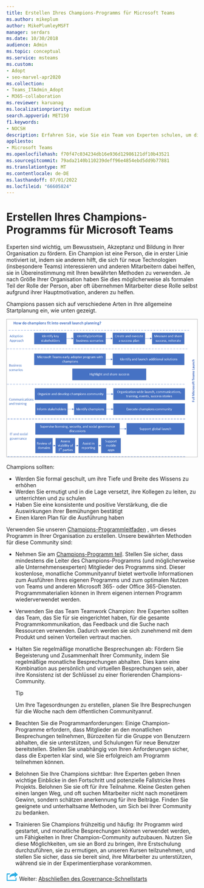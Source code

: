 ```yaml
---
title: Erstellen Ihres Champions-Programms für Microsoft Teams
ms.author: mikeplum
author: MikePlumleyMSFT
manager: serdars
ms.date: 10/30/2018
audience: Admin
ms.topic: conceptual
ms.service: msteams
ms.custom:
- Adopt
- seo-marvel-apr2020
ms.collection:
- Teams_ITAdmin_Adopt
- M365-collaboration
ms.reviewer: karuanag
ms.localizationpriority: medium
search.appverid: MET150
f1.keywords:
- NOCSH
description: Erfahren Sie, wie Sie ein Team von Experten schulen, um die Einführung von Teams zu fördern, indem Sie das Bewusstsein, die Einführung und die Bildung in Ihrer Organisation fördern.
appliesto:
- Microsoft Teams
ms.openlocfilehash: f70f47c034234db16e936d12986121df10b43521
ms.sourcegitcommit: 79ada2140b110239deff96e4854ebd5dd9b77881
ms.translationtype: MT
ms.contentlocale: de-DE
ms.lasthandoff: 07/01/2022
ms.locfileid: "66605824"
---
```

# <a name="create-your-champions-program-for-microsoft-teams"></a>Erstellen Ihres Champions-Programms für Microsoft Teams

Experten sind wichtig, um Bewusstsein, Akzeptanz und Bildung in Ihrer Organisation zu fördern. Ein Champion ist eine Person, die in erster Linie motiviert ist, indem sie anderen hilft, die sich für neue Technologien (insbesondere Teams) interessieren und anderen Mitarbeitern dabei helfen, sie in Übereinstimmung mit Ihren bewährten Methoden zu verwenden. Je nach Größe Ihrer Organisation haben Sie dies möglicherweise als formalen Teil der Rolle der Person, aber oft übernehmen Mitarbeiter diese Rolle selbst aufgrund ihrer Hauptmotivation, anderen zu helfen.

Champions passen sich auf verschiedene Arten in Ihre allgemeine Startplanung ein, wie unten gezeigt.

![Abbildung der Planung des Champions-Starts.](media/teams-adoption-champions.png)

Champions sollten:

- Werden Sie formal geschult, um ihre Tiefe und Breite des Wissens zu erhöhen
- Werden Sie ermutigt und in die Lage versetzt, ihre Kollegen zu leiten, zu unterrichten und zu schulen
- Haben Sie eine konsistente und positive Verstärkung, die die Auswirkungen ihrer Bemühungen bestätigt
- Einen klaren Plan für die Ausführung haben

Verwenden Sie unseren [Champions-Programmleitfaden](https://aka.ms/M365Champions) , um dieses Programm in Ihrer Organisation zu erstellen. Unsere bewährten Methoden für diese Community sind:

- Nehmen Sie am [Champions-Programm teil](https://aka.ms/O365Champions). Stellen Sie sicher, dass mindestens die Leiter des Champions-Programms (und möglicherweise alle Unternehmensexperten) Mitglieder des Programms sind. Dieser kostenlose, monatliche Communityanruf bietet wertvolle Informationen zum Ausführen Ihres eigenen Programms und zum optimalen Nutzen von Teams und anderen Microsoft 365- oder Office 365-Diensten. Programmmaterialien können in Ihrem eigenen internen Programm wiederverwendet werden.

- Verwenden Sie das Team Teamwork Champion: Ihre Experten sollten das Team, das Sie für sie eingerichtet haben, für die gesamte Programmkommunikation, das Feedback und die Suche nach Ressourcen verwenden.  Dadurch werden sie sich zunehmend mit dem Produkt und seinen Vorteilen vertraut machen.

- Halten Sie regelmäßige monatliche Besprechungen ab: Fördern Sie Begeisterung und Zusammenhalt Ihrer Community, indem Sie regelmäßige monatliche Besprechungen abhalten. Dies kann eine Kombination aus persönlich und virtuellen Besprechungen sein, aber ihre Konsistenz ist der Schlüssel zu einer florierenden Champions-Community.

    > [!TIP]
    > Um Ihre Tagesordnungen zu erstellen, planen Sie Ihre Besprechungen für die Woche nach dem öffentlichen Communityanruf. 

- Beachten Sie die Programmanforderungen: Einige Champion-Programme erfordern, dass Mitglieder an den monatlichen Besprechungen teilnehmen, Bürozeiten für die Gruppe von Benutzern abhalten, die sie unterstützen, und Schulungen für neue Benutzer bereitstellen. Stellen Sie unabhängig von Ihren Anforderungen sicher, dass die Experten klar sind, wie Sie erfolgreich am Programm teilnehmen können.

- Belohnen Sie Ihre Champions sichtbar: Ihre Experten geben Ihnen wichtige Einblicke in den Fortschritt und potenzielle Fallstricke Ihres Projekts. Belohnen Sie sie oft für ihre Teilnahme. Kleine Gesten gehen einen langen Weg, und oft suchen Mitarbeiter nicht nach monetärem Gewinn, sondern schätzen anerkennung für ihre Beiträge. Finden Sie geeignete und unterhaltsame Methoden, um Sich bei Ihrer Community zu bedanken. 

- Trainieren Sie Champions frühzeitig und häufig: Ihr Programm wird gestartet, und monatliche Besprechungen können verwendet werden, um Fähigkeiten in Ihrer Champion-Community aufzubauen. Nutzen Sie diese Möglichkeiten, um sie an Bord zu bringen, ihre Erstschulung durchzuführen, sie zu ermutigen, an unseren Kursen teilzunehmen, und stellen Sie sicher, dass sie bereit sind, ihre Mitarbeiter zu unterstützen, während sie in der Experimentierphase vorankommen.  

![Ein Symbol, das den nächsten Schritt darstellt.](media/teams-adoption-next-icon.png) Weiter: [Abschließen des Governance-Schnellstarts](teams-adoption-governance-quick-start.md)

